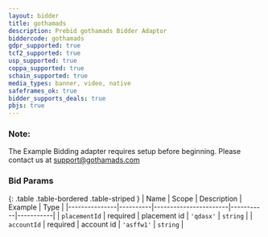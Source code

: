 ```yaml
---
layout: bidder
title: gothamads
description: Prebid gothamads Bidder Adaptor
biddercode: gothamads
gdpr_supported: true
tcf2_supported: true
usp_supported: true
coppa_supported: true
schain_supported: true
media_types: banner, video, native
safeframes_ok: true
bidder_supports_deals: true
pbjs: true
---
```


### Note:

The Example Bidding adapter requires setup before beginning. Please contact us at support@gothamads.com 

### Bid Params

{: .table .table-bordered .table-striped }
| Name          | Scope    | Description           | Example   | Type      |
|---------------|----------|-----------------------|-----------|-----------|
| `placementId`      | required | placement id | `'qdasx'`    | `string` |
| `accountId`      | required | account id | `'asffw1'`    | `string` |
